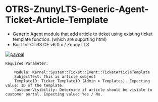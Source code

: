 # OTRS-ZnunyLTS-Generic-Agent-Ticket-Article-Template
- Generic Agent module that add article to ticket using existing ticket template function. (which are suporting html)  
- Built for OTRS CE v6.0.x / Znuny LTS  
  
[![paypal](https://www.paypalobjects.com/en_US/i/btn/btn_donateCC_LG.gif)](https://paypal.me/MohdAzfar?locale.x=en_US)  

    Required Parameter:  
        
        Module: Kernel::System::Ticket::Event::TicketArticleTemplate
        SubjectText: This is article subject
        TemplateID: Ticket TemplateID (Admin > Templates). Expecting value: ID of the template.
        CustomerVisibility: Determine if article should be visible to customer portal. Expecting value: Yes / No.
        

        
